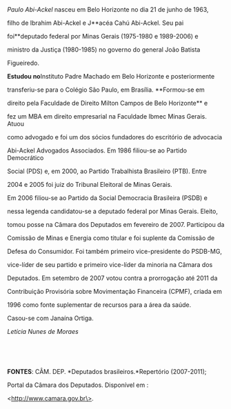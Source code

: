 

 



*Paulo Abi-Ackel* nasceu em Belo Horizonte no dia 21 de junho de 1963,

filho de Ibrahim Abi-Ackel e J**acéa Cahú Abi-Ackel. Seu pai

foi**deputado federal por Minas Gerais (1975-1980 e 1989-2006) e

ministro da Justiça (1980-1985) no governo do general João Batista

Figueiredo.



**Estudou no**Instituto Padre Machado em Belo Horizonte e posteriormente

transferiu-se para o Colégio São Paulo, em Brasília. **Formou-se em

direito pela Faculdade de Direito Milton Campos de Belo Horizonte** e

fez um MBA em direito empresarial na Faculdade Ibmec Minas Gerais. Atuou

como advogado e foi um dos sócios fundadores do escritório de advocacia

Abi-Ackel Advogados Associados. Em 1986 filiou-se ao Partido Democrático

Social (PDS) e, em 2000, ao Partido Trabalhista Brasileiro (PTB). Entre

2004 e 2005 foi juiz do Tribunal Eleitoral de Minas Gerais.



Em 2006 filiou-se ao Partido da Social Democracia Brasileira (PSDB) e

nessa legenda candidatou-se a deputado federal por Minas Gerais. Eleito,

tomou posse na Câmara dos Deputados em fevereiro de 2007. Participou da

Comissão de Minas e Energia como titular e foi suplente da Comissão de

Defesa do Consumidor. Foi também primeiro vice-presidente do PSDB-MG,

vice-líder de seu partido e primeiro vice-líder da minoria na Câmara dos

Deputados. Em setembro de 2007 votou contra a prorrogação até 2011 da

Contribuição Provisória sobre Movimentação Financeira (CPMF), criada em

1996 como fonte suplementar de recursos para a área da saúde.



Casou-se com Janaína Ortiga.



*Letícia Nunes de Moraes*



 



 



**FONTES**: CÂM. DEP. *Deputados brasileiros.*Repertório (2007-2011);

Portal da Câmara dos Deputados. Disponível em :

\<http://www.camara.gov.br\>.



 


